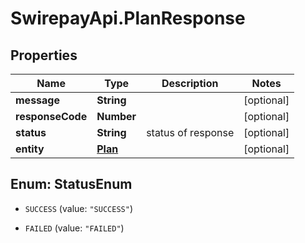 # SwirepayApi.PlanResponse

## Properties

Name | Type | Description | Notes
------------ | ------------- | ------------- | -------------
**message** | **String** |  | [optional] 
**responseCode** | **Number** |  | [optional] 
**status** | **String** | status of response | [optional] 
**entity** | [**Plan**](Plan.md) |  | [optional] 



## Enum: StatusEnum


* `SUCCESS` (value: `"SUCCESS"`)

* `FAILED` (value: `"FAILED"`)




